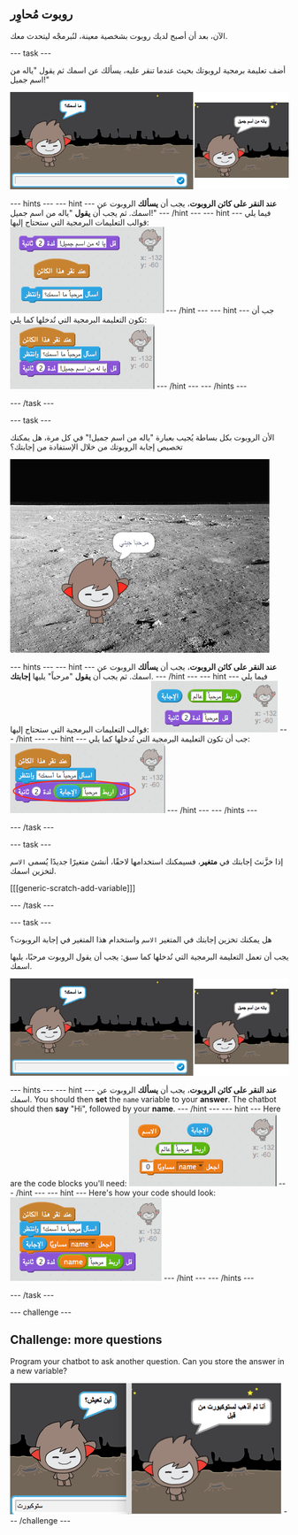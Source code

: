 ## روبوت مُحاوِر

الآن، بعد أن أصبح لديك روبوت بشخصية معينة، لنُبرمجْه ليتحدث معك.

\--- task \---

أضف تعليمة برمجية لروبوتك بحيث عندما تنقر عليه، يسألك عن اسمك ثم يقول "ياله من اسم جميل!"

![Testing a ChatBot response](images/chatbot-ask-test.png)

\--- hints \--- \--- hint \--- **عند النقر على كائن الروبوت**، يجب أن **يسألك** الروبوت عن اسمك. ثم يجب أن **يقول** "ياله من اسم جميل!" \--- /hint \--- \--- hint \--- فيما يلي قوالب التعليمات البرمجية التي ستحتاج إليها: ![Blocks for a ChatBot reply](images/chatbot-ask-blocks.png) \--- /hint \--- \--- hint \--- جب أن تكون التعليمة البرمجية التي تُدخلها كما يلي: ![Code for a ChatBot reply](images/chatbot-ask-code.png) \--- /hint \--- \--- /hints \---

\--- /task \---

\--- task \---

الأن الروبوت بكل بساطة يُجيب بعبارة "ياله من اسم جميل!" في كل مرة، هل يمكنك تخصيص إجابة الروبوتك من خلال الإستفادة من إجابتك؟

![Testing a personalised reply](images/chatbot-answer-test.png)

\--- hints \--- \--- hint \--- **عند النقر على كائن الروبوت**، يجب أن **يسألك** الروبوت عن اسمك. ثم يجب أن **يقول** "مرحباً" يليها **إجابتك**. \--- /hint \--- \--- hint \--- فيما يلي قوالب التعليمات البرمجية التي ستحتاج إليها: ![Blocks for a personalised reply](images/chatbot-answer-blocks.png) \--- /hint \--- \--- hint \--- جب أن تكون التعليمة البرمجية التي تُدخلها كما يلي: ![Code for a personalised reply](images/chatbot-answer-code.png) \--- /hint \--- \--- /hints \---

\--- /task \---

\--- task \---

إذا خزَّنتَ إجابتك في **متغير**، فسيمكنك استخدامها لاحقًا، أنشئ متغيرًا جديدًا يُسمى `الاسم` لتخزين اسمك.

[[[generic-scratch-add-variable]]]

\--- /task \---

\--- task \---

هل يمكنك تخزين إجابتك في المتغير `الاسم` واستخدام هذا المتغير في إجابة الروبوت؟

يجب أن تعمل التعليمة البرمجية التي تُدخلها كما سبق: يجب أن يقول الروبوت مرحبًا، يليها اسمك.

![Testing a 'name' variable](images/chatbot-ask-test.png)

\--- hints \--- \--- hint \--- **عند النقر على كائن الروبوت**، يجب أن **يسألك** الروبوت عن اسمك. You should then **set** the `name` variable to your **answer**. The chatbot should then **say** "Hi", followed by your **name**. \--- /hint \--- \--- hint \--- Here are the code blocks you'll need: ![Blocks for a 'name' variable](images/chatbot-variable-blocks.png) \--- /hint \--- \--- hint \--- Here's how your code should look: ![Code for a 'name' variable](images/chatbot-variable-code.png) \--- /hint \--- \--- /hints \---

\--- /task \---

\--- challenge \---

## Challenge: more questions

Program your chatbot to ask another question. Can you store the answer in a new variable?

![More questions](images/chatbot-question.png) \--- /challenge \---